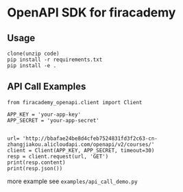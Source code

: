 OpenAPI SDK for firacademy
===

Usage
---

    clone(unzip code)
    pip install -r requirements.txt
    pip install -e .


API Call Examples
---

    from firacademy_openapi.client import Client

    APP_KEY = 'your-app-key'
    APP_SECRET = 'your-app-secret'


    url= 'http://bbafae24be8d4cfeb7524831fd3f2c63-cn-zhangjiakou.alicloudapi.com/openapi/v2/courses/'
    client = Client(APP_KEY, APP_SECRET, timeout=30)
    resp = client.request(url, 'GET')
    print(resp.content)
    print(resp.json())

more example see `examples/api_call_demo.py`
